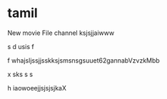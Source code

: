 # tamil
New movie
File channel
ksjsjjaiwww



s
d
usis
f


f
whajsljssjjsskksjsmsnsgsuuet62gannabVzvzkMbb

x
sks
s
s


h
iaowoeejjsjsjsjkaX
